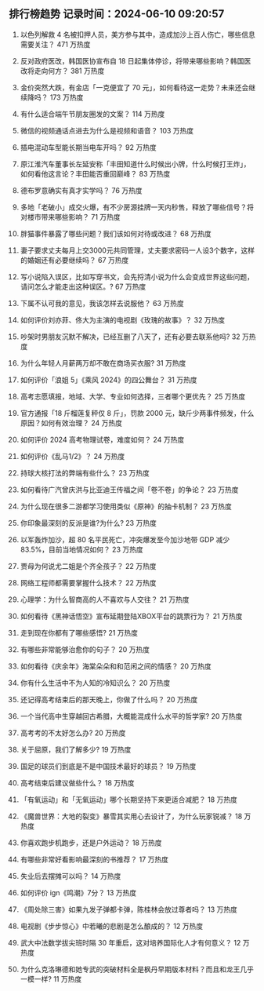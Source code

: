 
## 排行榜趋势 记录时间：2024-06-10 09:20:57
  
  1. 以色列解救 4 名被扣押人员，美方参与其中，造成加沙上百人伤亡，哪些信息需要关注？ 471 万热度
    
  2. 反对政府医改，韩国医协宣布自 18 日起集体停诊，将带来哪些影响？韩国医改将走向何方？ 381 万热度
    
  3. 金价突然大跌，有金店「一克便宜了 70 元」，如何看待这一走势？未来还会继续降吗？ 173 万热度
    
  4. 有什么适合端午节朋友圈发的文案？ 114 万热度
    
  5. 微信的视频通话点进去为什么是视频和语音？ 103 万热度
    
  6. 插电混动车型能长期当电车开吗？ 92 万热度
    
  7. 原江淮汽车董事长左延安称「丰田知道什么时候出小牌，什么时候打王炸」，如何看他这言论？丰田能否重回巅峰？ 83 万热度
    
  8. 德布罗意确实有真才实学吗？ 76 万热度
    
  9. 多地「老破小」成交火爆，有不少房源挂牌一天内秒售，释放了哪些信号？将对楼市带来哪些影响？ 71 万热度
    
  10. 胖猫事件暴露了哪些问题？我们该如何对待或改进？ 68 万热度
    
  11. 妻子要求丈夫每月上交3000元共同管理，丈夫要求密码一人设3个数字，这样的婚姻还有必要继续吗？ 67 万热度
    
  12. 写小说陷入误区，比如写穿书文，会先捋清小说为什么会变成世界这些问题，请问怎么才能走出这种误区。? 67 万热度
    
  13. 下属不认可我的意见，我该怎样去说服他？ 63 万热度
    
  14. 如何评价刘亦菲、佟大为主演的电视剧《玫瑰的故事》？ 32 万热度
    
  15. 吵架时男朋友沉默不解决，已经互删了八天了，还有必要去联系他吗? 32 万热度
    
  16. 为什么年轻人月薪两万却不敢在商场买衣服? 31 万热度
    
  17. 如何评价「浪姐 5」《乘风 2024》的四公舞台？ 31 万热度
    
  18. 高考志愿填报，地域、大学、专业如何选择，三者哪个更优先？ 25 万热度
    
  19. 官方通报「18 斤榴莲复秤仅 8 斤」，罚款 2000 元，缺斤少两事件频发，什么原因？如何有效治理？ 24 万热度
    
  20. 如何评价 2024 高考物理试卷，难度如何？ 24 万热度
    
  21. 如何评价《乱马1/2》？ 24 万热度
    
  22. 持球大核打法的弊端有些什么？ 23 万热度
    
  23. 如何看待广汽曾庆洪与比亚迪王传福之间「卷不卷」的争论？ 23 万热度
    
  24. 为什么现在很多二游都学习使用类似《原神》的抽卡机制？ 23 万热度
    
  25. 你印象最深刻的反派是谁?为什么? 23 万热度
    
  26. 以军轰炸加沙，超 80 名平民死亡，冲突爆发至今加沙地带 GDP 减少 83.5%，目前当地情况如何？ 23 万热度
    
  27. 贾母为何说尤二姐是个齐全孩子？ 22 万热度
    
  28. 网络工程师都需要掌握什么技术？ 22 万热度
    
  29. 心理学：为什么智商高的人不喜欢与人交往？ 21 万热度
    
  30. 如何看待《黑神话悟空》宣布延期登陆XBOX平台的跳票行为？ 21 万热度
    
  31. 走到现在你都有了哪些感悟? 21 万热度
    
  32. 有哪些非常能够治愈你的句子？ 20 万热度
    
  33. 如何看待《庆余年》海棠朵朵和和范闲之间的情感？ 20 万热度
    
  34. 你有什么生活中不为人知的冷知识么？ 20 万热度
    
  35. 还记得高考结束后的那天晚上，你做了什么吗？ 20 万热度
    
  36. 一个当代高中生穿越回古希腊，大概能混成什么水平的哲学家? 20 万热度
    
  37. 高考考的不太好怎么办? 20 万热度
    
  38. 关于屈原，我们了解多少? 19 万热度
    
  39. 国足的球员们到底是不是中国技术最好的球员？ 19 万热度
    
  40. 高考结束后建议做些什么？ 18 万热度
    
  41. 「有氧运动」和「无氧运动」哪个长期坚持下来更适合减肥？ 18 万热度
    
  42. 《魔兽世界：大地的裂变》暴雪其实用心去设计了，为什么玩家锐减？ 18 万热度
    
  43. 你喜欢跑步机跑步，还是户外运动？ 18 万热度
    
  44. 有哪些非常好看影响最深刻的书推荐？ 17 万热度
    
  45. 失业后去摆摊可以吗？ 14 万热度
    
  46. 如何评价 ign《鸣潮》7分？ 13 万热度
    
  47. 《周处除三害》如果九发子弹都卡弹，陈桂林会放过尊者吗？ 13 万热度
    
  48. 电视剧《步步惊心》中若曦的悲剧是怎么酿成的？ 12 万热度
    
  49. 武大中法数学拔尖班时隔 30 年重启，这对培养国际化人才有何意义？ 12 万热度
    
  50. 为什么克洛琳德和她专武的突破材料全是枫丹早期版本材料？而且和龙王几乎一模一样? 11 万热度
    